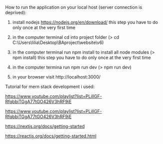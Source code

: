 How to run the application on your local host (server connection is deprived):

1. install nodejs https://nodejs.org/en/download/ this step you have to do only once at the very first time

2. in the computer terminal cd into project folder (> cd C:\Users\lilia\Desktop\BAproject\website\v6)

3. in the computer terminal run npm install to install all node modules (> npm install) this step you have to do only once at the very first time

4. in the computer termina run npm run dev (> npm run dev)

5. in your browser visit http://localhost:3000/

Tutorial for mern stack development i used:

https://www.youtube.com/playlist?list=PLillGF-RfqbbiTGgA77tGO426V3hRF9iE

https://www.youtube.com/playlist?list=PLillGF-RfqbbiTGgA77tGO426V3hRF9iE

https://nextjs.org/docs/getting-started

https://reactjs.org/docs/getting-started.html
 
